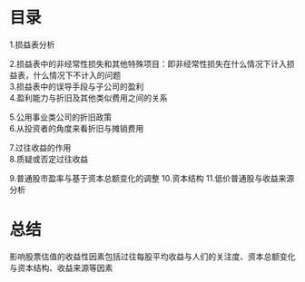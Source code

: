 # 目录
1.损益表分析  

2.损益表中的非经常性损失和其他特殊项目：即非经常性损失在什么情况下计入损益表，什么情况下不计入的问题   
3.损益表中的误导手段与子公司的盈利  
4.盈利能力与折旧及其他类似费用之间的关系  

5.公用事业类公司的折旧政策      
6.从投资者的角度来看折旧与摊销费用     



7.过往收益的作用       
8.质疑或否定过往收益   

9.普通股市盈率与基于资本总额变化的调整
10.资本结构
11.低价普通股与收益来源分析 

# 总结
影响股票估值的收益性因素包括过往每股平均收益与人们的关注度、资本总额变化与资本结构、收益来源等因素








